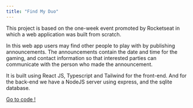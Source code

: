 ```yaml
---
title: "Find My Duo"
---
```


This project is based on the one-week event promoted by Rocketseat in which a web application was built from scratch. 

In this web app users may find other people to play with by publishing announcements. The announcements contain the date and time for the gaming, and contact information so that interested parties can communicate with the person who made the announcement.

It is built using React JS, Typescript and Tailwind for the front-end. And for the back-end we have a NodeJS server using express, and the sqlite database.

[Go to code !](https://github.com/Quas1Dev/Find-My-Duo)